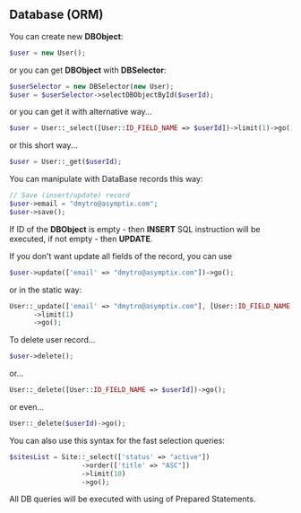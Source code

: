 Database (ORM)
---

You can create new __DBObject__:

```php
$user = new User();
```

or you can get __DBObject__ with __DBSelector__:

```php
$userSelector = new DBSelector(new User);
$user = $userSelector->selectDBObjectById($userId);
```

or you can get it with alternative way...

```php
$user = User::_select([User::ID_FIELD_NAME => $userId])->limit(1)->go();
```

or this short way...

```php
$user = User::_get($userId);
```

You can manipulate with DataBase records this way:

```php
// Save (insert/update) record
$user->email = "dmytro@asymptix.com";
$user->save();
```

If ID of the __DBObject__ is empty - then __INSERT__ SQL instruction will be executed, if not empty - then __UPDATE__.

If you don't want update all fields of the record, you can use

```php
$user->update(['email' => "dmytro@asymptix.com"])->go();
```

or in the static way:

```php
User::_update(['email' => "dmytro@asymptix.com"], [User::ID_FIELD_NAME => $userId])
      ->limit(1)
      ->go();
```

To delete user record...

```php
$user->delete();
```

or...

```php
User::_delete([User::ID_FIELD_NAME => $userId])->go();
```

or even...

```php
User::_delete($userId)->go();
```

You can also use this syntax for the fast selection queries:

```php
$sitesList = Site::_select(['status' => "active"])
                  ->order(['title' => "ASC"])
                  ->limit(10)
                  ->go();
```

All DB queries will be executed with using of Prepared Statements.


